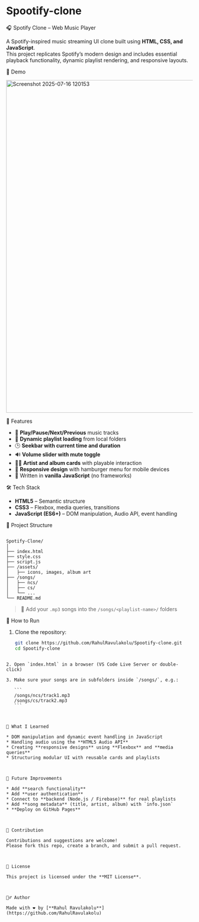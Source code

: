 # Spootify-clone





🎧 Spotify Clone – Web Music Player


A Spotify-inspired music streaming UI clone built using **HTML, CSS, and JavaScript**.  
This project replicates Spotify’s modern design and includes essential playback functionality, dynamic playlist rendering, and responsive layouts.



📸 Demo

<img width="1919" height="899" alt="Screenshot 2025-07-16 120153" src="https://github.com/user-attachments/assets/3f92c4cd-714f-4932-9a51-9b56b2451431" />



🚀 Features

- 🎵 **Play/Pause/Next/Previous** music tracks
- 📁 **Dynamic playlist loading** from local folders
- 🕒 **Seekbar with current time and duration**
- 🔊 **Volume slider with mute toggle**
- 🧑‍🎤 **Artist and album cards** with playable interaction
- 📱 **Responsive design** with hamburger menu for mobile devices
- 🧠 Written in **vanilla JavaScript** (no frameworks)



🛠️ Tech Stack

- **HTML5** – Semantic structure
- **CSS3** – Flexbox, media queries, transitions
- **JavaScript (ES6+)** – DOM manipulation, Audio API, event handling



📁 Project Structure

```

Spotify-Clone/
│
├── index.html
├── style.css
├── script.js
├── /assets/
│   ├── icons, images, album art
├── /songs/
│   ├── ncs/
│   ├── cs/
│   └── ...
└── README.md

````

> 🎵 Add your `.mp3` songs into the `/songs/<playlist-name>/` folders



🧪 How to Run

1. Clone the repository:
   ```bash
   git clone https://github.com/RahulRavulakolu/Spootify-clone.git
   cd Spootify-clone
````

2. Open `index.html` in a browser (VS Code Live Server or double-click)

3. Make sure your songs are in subfolders inside `/songs/`, e.g.:

   ```
   /songs/ncs/track1.mp3
   /songs/cs/track2.mp3
   ```



🧠 What I Learned

* DOM manipulation and dynamic event handling in JavaScript
* Handling audio using the **HTML5 Audio API**
* Creating **responsive designs** using **Flexbox** and **media queries**
* Structuring modular UI with reusable cards and playlists



🎯 Future Improvements

* Add **search functionality**
* Add **user authentication**
* Connect to **backend (Node.js / Firebase)** for real playlists
* Add **song metadata** (title, artist, album) with `info.json`
* **Deploy on GitHub Pages**



🤝 Contribution

Contributions and suggestions are welcome!
Please fork this repo, create a branch, and submit a pull request.



📜 License

This project is licensed under the **MIT License**.



🙋‍♂️ Author

Made with ❤️ by [**Rahul Ravulakolu**](https://github.com/RahulRavulakolu)
